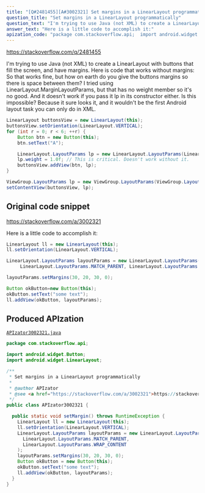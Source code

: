 ```yaml
---
title: "[Q#2481455][A#3002321] Set margins in a LinearLayout programmatically"
question_title: "Set margins in a LinearLayout programmatically"
question_text: "I'm trying to use Java (not XML) to create a LinearLayout with buttons that fill the screen, and have margins. Here is code that works without margins: So that works fine, but how on earth do you give the buttons margins so there is space between them? I tried using LinearLayout.MarginLayoutParams, but that has no weight member so it's no good. And it doesn't work if you pass it lp in its constructor either. Is this impossible? Because it sure looks it, and it wouldn't be the first Android layout task you can only do in XML."
answer_text: "Here is a little code to accomplish it:"
apization_code: "package com.stackoverflow.api;  import android.widget.Button; import android.widget.LinearLayout;  /**  * Set margins in a LinearLayout programmatically  *  * @author APIzator  * @see <a href=\"https://stackoverflow.com/a/3002321\">https://stackoverflow.com/a/3002321</a>  */ public class APIzator3002321 {    public static void setMargin() throws RuntimeException {     LinearLayout ll = new LinearLayout(this);     ll.setOrientation(LinearLayout.VERTICAL);     LinearLayout.LayoutParams layoutParams = new LinearLayout.LayoutParams(       LinearLayout.LayoutParams.MATCH_PARENT,       LinearLayout.LayoutParams.WRAP_CONTENT     );     layoutParams.setMargins(30, 20, 30, 0);     Button okButton = new Button(this);     okButton.setText(\"some text\");     ll.addView(okButton, layoutParams);   } }"
---
```


https://stackoverflow.com/q/2481455

I&#x27;m trying to use Java (not XML) to create a LinearLayout with buttons that fill the screen, and have margins. Here is code that works without margins:
So that works fine, but how on earth do you give the buttons margins so there is space between them? I tried using LinearLayout.MarginLayoutParams, but that has no weight member so it&#x27;s no good. And it doesn&#x27;t work if you pass it lp in its constructor either.
Is this impossible? Because it sure looks it, and it wouldn&#x27;t be the first Android layout task you can only do in XML.


```java
LinearLayout buttonsView = new LinearLayout(this);
buttonsView.setOrientation(LinearLayout.VERTICAL);
for (int r = 0; r < 6; ++r) {
    Button btn = new Button(this);
    btn.setText("A");

    LinearLayout.LayoutParams lp = new LinearLayout.LayoutParams(LinearLayout.LayoutParams.FILL_PARENT, LinearLayout.LayoutParams.FILL_PARENT); // Verbose!
    lp.weight = 1.0f; // This is critical. Doesn't work without it.
    buttonsView.addView(btn, lp);
}

ViewGroup.LayoutParams lp = new ViewGroup.LayoutParams(ViewGroup.LayoutParams.FILL_PARENT, ViewGroup.LayoutParams.FILL_PARENT);
setContentView(buttonsView, lp);
```


## Original code snippet

https://stackoverflow.com/a/3002321

Here is a little code to accomplish it:

```java
LinearLayout ll = new LinearLayout(this);
ll.setOrientation(LinearLayout.VERTICAL);

LinearLayout.LayoutParams layoutParams = new LinearLayout.LayoutParams(
     LinearLayout.LayoutParams.MATCH_PARENT, LinearLayout.LayoutParams.WRAP_CONTENT);

layoutParams.setMargins(30, 20, 30, 0);

Button okButton=new Button(this);
okButton.setText("some text");
ll.addView(okButton, layoutParams);
```

## Produced APIzation

[`APIzator3002321.java`](https://github.com/pasqualesalza/apization-temp-data/raw/master/apizations/java/APIzator3002321.java)

```java
package com.stackoverflow.api;

import android.widget.Button;
import android.widget.LinearLayout;

/**
 * Set margins in a LinearLayout programmatically
 *
 * @author APIzator
 * @see <a href="https://stackoverflow.com/a/3002321">https://stackoverflow.com/a/3002321</a>
 */
public class APIzator3002321 {

  public static void setMargin() throws RuntimeException {
    LinearLayout ll = new LinearLayout(this);
    ll.setOrientation(LinearLayout.VERTICAL);
    LinearLayout.LayoutParams layoutParams = new LinearLayout.LayoutParams(
      LinearLayout.LayoutParams.MATCH_PARENT,
      LinearLayout.LayoutParams.WRAP_CONTENT
    );
    layoutParams.setMargins(30, 20, 30, 0);
    Button okButton = new Button(this);
    okButton.setText("some text");
    ll.addView(okButton, layoutParams);
  }
}

```